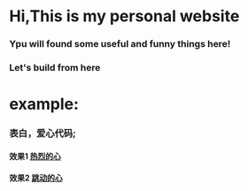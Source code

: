 # Hi,This is my personal website
### Ypu will found some useful and funny things here!
### Let's build from here

# example:
### 表白，爱心代码;
#### 效果1 [热烈的心](./danceheart.html "热烈的心")
#### 效果2 [跳动的心](./Mygirl.html "跳动的心")
